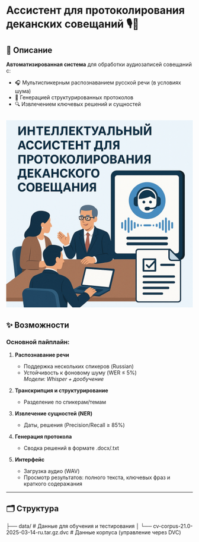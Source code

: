 # Ассистент для протоколирования деканских совещаний 🎙️📝

## 📌 Описание
**Автоматизированная система** для обработки аудиозаписей совещаний с:
- 🎧 Мультиспикерным распознаванием русской речи (в условиях шума)  
- 📑 Генерацией структурированных протоколов  
- 🔍 Извлечением ключевых решений и сущностей

![Протоколирование](https://github.com/sn0rkmaiden/ai_meeting_notes/blob/main/img.png?raw=true)
------

## ✨ Возможности 
### Основной пайплайн:
1. **Распознавание речи**  
   - Поддержка нескольких спикеров (Russian)  
   - Устойчивость к фоновому шуму (WER ≤ 5%)  
   *Модели: Whisper + дообучение*  

2. **Транскрипция и структурирование**  
   - Разделение по спикерам/темам  

3. **Извлечение сущностей (NER)**  
   - Даты, решения (Precision/Recall ≥ 85%)  

4. **Генерация протокола**  
   - Сводка решений в формате .docx/.txt  

5. **Интерфейс**  
   - Загрузка аудио (WAV)  
   - Просмотр результатов: полного текста, ключевых фраз и краткого содеражания
  
------
## 🗂️ Структура
├── data/                          # Данные для обучения и тестирования
│   └── cv-corpus-21.0-2025-03-14-ru.tar.gz.dvc  # Данные корпуса (управление через DVC)
